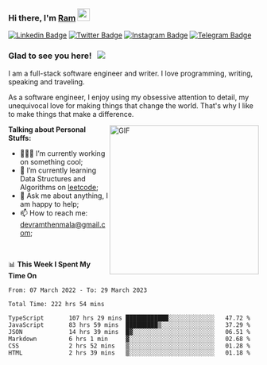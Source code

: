 ### Hi there, I'm <a href="#" target="_blank">Ram</a> <img src="https://media.giphy.com/media/hvRJCLFzcasrR4ia7z/giphy.gif" width="25" height="25">

[![Linkedin Badge](https://img.shields.io/badge/-LinkedIn-0e76a8?style=flat-square&logo=Linkedin&logoColor=white)](https://www.linkedin.com/in/ramdevengineer/)
[![Twitter Badge](https://img.shields.io/badge/-Twitter-00acee?style=flat-square&logo=Twitter&logoColor=white)](https://twitter.com/ramthenmala)
[![Instagram Badge](https://img.shields.io/badge/-Instagram-e4405f?style=flat-square&logo=Instagram&logoColor=white)](https://instagram.com/ramthenmala/)
[![Telegram Badge](https://img.shields.io/badge/-Telegram-0088cc?style=flat-square&logo=Telegram&logoColor=white)](https://t.me/ramthenmala)

### Glad to see you here! &nbsp; ![](https://visitor-badge.glitch.me/badge?page_id=ramthenmala)

I am a full-stack software engineer and writer. I love programming, writing, speaking and traveling.

As a software engineer, I enjoy using my obsessive attention to detail, my unequivocal love for making things that change the world. That's why I like to make things that make a difference.

<img align="right" alt="GIF" src="https://user-images.githubusercontent.com/4328468/157245666-f4dd5472-5b11-4727-baaf-69e90e372b69.gif?raw=true" width="300" />

**Talking about Personal Stuffs:**

- 👨🏻‍💻 I’m currently working on something cool;
- 🚀 I’m currently learning Data Structures and Algorithms on [leetcode](https://leetcode.com/ramthenmala);
- 💬 Ask me about anything, I am happy to help; 
- 📫 How to reach me: devramthenmala@gmail.com;

</br>

📊 **This Week I Spent My Time On** 
<!--START_SECTION:waka-->

```text
From: 07 March 2022 - To: 29 March 2023

Total Time: 222 hrs 54 mins

TypeScript       107 hrs 29 mins ████████████░░░░░░░░░░░░░   47.72 %
JavaScript       83 hrs 59 mins  █████████▒░░░░░░░░░░░░░░░   37.29 %
JSON             14 hrs 39 mins  █▓░░░░░░░░░░░░░░░░░░░░░░░   06.51 %
Markdown         6 hrs 1 min     ▓░░░░░░░░░░░░░░░░░░░░░░░░   02.68 %
CSS              2 hrs 52 mins   ▒░░░░░░░░░░░░░░░░░░░░░░░░   01.28 %
HTML             2 hrs 39 mins   ▒░░░░░░░░░░░░░░░░░░░░░░░░   01.18 %
```

<!--END_SECTION:waka-->


